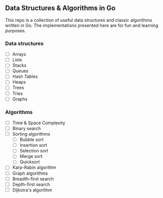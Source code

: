 ## Data Structures & Algorithms in Go

This repo is a collection of useful data structures and classic algorithms written in Go.
The implementations presented here are for fun and learning purposes.


### Data structures

- [ ] Arrays
- [ ] Lists
- [ ] Stacks
- [ ] Queues
- [ ] Hash Tables
- [ ] Heaps
- [ ] Trees
- [ ] Tries
- [ ] Graphs

### Algorithms
- [ ] Time & Space Complexity
- [ ] Binary search
- [ ] Sorting algorithms 
  - [ ] Bubble sort
  - [ ] Insertion sort
  - [ ] Selection sort
  - [ ] Merge sort
  - [ ] Quicksort
- [ ] Karp-Rabin algorithm
- [ ] Graph algorithms
 - [ ] Breadth-first search
 - [ ] Depth-first search
 - [ ] Dijkstra's algorithm
